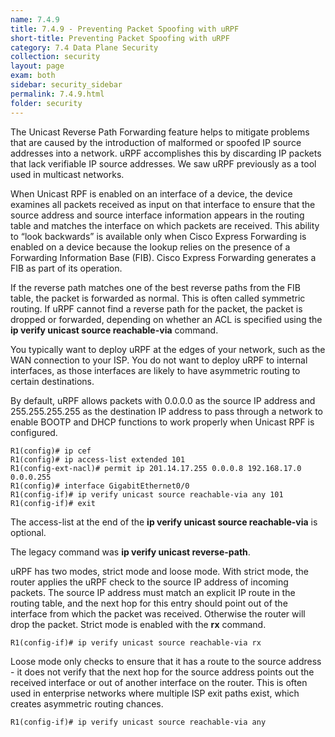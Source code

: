 ```yaml
---
name: 7.4.9
title: 7.4.9 - Preventing Packet Spoofing with uRPF
short-title: Preventing Packet Spoofing with uRPF
category: 7.4 Data Plane Security
collection: security
layout: page
exam: both
sidebar: security_sidebar
permalink: 7.4.9.html
folder: security
---
```

The Unicast Reverse Path Forwarding feature helps to mitigate problems that are caused by the introduction of malformed or spoofed IP source addresses into a network. uRPF accomplishes this by discarding IP packets that lack verifiable IP source addresses. We saw uRPF previously as a tool used in multicast networks.

When Unicast RPF is enabled on an interface of a device, the device examines all packets received as input on that interface to ensure that the source address and source interface information appears in the routing table and matches the interface on which packets are received. This ability to “look backwards” is available only when Cisco Express Forwarding is enabled on a device because the lookup relies on the presence of a Forwarding Information Base (FIB). Cisco Express Forwarding generates a FIB as part of its operation.

If the reverse path matches one of the best reverse paths from the FIB table, the packet is forwarded as normal. This is often called symmetric routing. If uRPF cannot find a reverse path for the packet, the packet is dropped or forwarded, depending on whether an ACL is specified using the **ip verify unicast source reachable-via** command.

You typically want to deploy uRPF at the edges of your network, such as the WAN connection to your ISP. You do not want to deploy uRPF to internal interfaces, as those interfaces are likely to have asymmetric routing to certain destinations.

By default, uRPF allows packets with 0.0.0.0 as the source IP address and 255.255.255.255 as the destination IP address to pass through a network to enable BOOTP and DHCP functions to work properly when Unicast RPF is configured.

```
R1(config)# ip cef
R1(config)# ip access-list extended 101
R1(config-ext-nacl)# permit ip 201.14.17.255 0.0.0.8 192.168.17.0 0.0.0.255
R1(config)# interface GigabitEthernet0/0
R1(config-if)# ip verify unicast source reachable-via any 101
R1(config-if)# exit
```
The access-list at the end of the **ip verify unicast source reachable-via** is optional.

The legacy command was **ip verify unicast reverse-path**.

uRPF has two modes, strict mode and loose mode. With strict mode, the router applies the uRPF check to the source IP address of incoming packets. The source IP address must match an explicit IP route in the routing table, and the next hop for this entry should point out of the interface from which the packet was received. Otherwise the router will drop the packet. Strict mode is enabled with the **rx** command.
```
R1(config-if)# ip verify unicast source reachable-via rx
```
Loose mode only checks to ensure that it has a route to the source address - it does not verify that the next hop for the source address points out the received interface or out of another interface on the router. This is often used in enterprise networks where multiple ISP exit paths exist, which creates asymmetric routing chances.
```
R1(config-if)# ip verify unicast source reachable-via any
```
